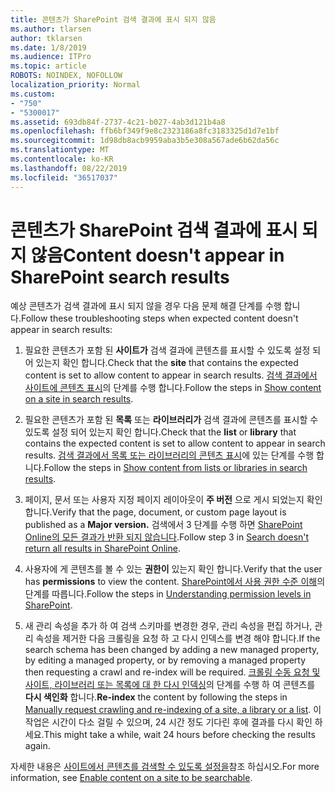 ```yaml
---
title: 콘텐츠가 SharePoint 검색 결과에 표시 되지 않음
ms.author: tlarsen
author: tklarsen
ms.date: 1/8/2019
ms.audience: ITPro
ms.topic: article
ROBOTS: NOINDEX, NOFOLLOW
localization_priority: Normal
ms.custom:
- "750"
- "5300017"
ms.assetid: 693db84f-2737-4c21-b027-4ab3d121b4a8
ms.openlocfilehash: ffb6bf349f9e8c2323186a8fc3183325d1d7e1bf
ms.sourcegitcommit: 1d98db8acb9959aba3b5e308a567ade6b62da56c
ms.translationtype: MT
ms.contentlocale: ko-KR
ms.lasthandoff: 08/22/2019
ms.locfileid: "36517037"
---
```

# <a name="content-doesnt-appear-in-sharepoint-search-results"></a><span data-ttu-id="5ac6a-102">콘텐츠가 SharePoint 검색 결과에 표시 되지 않음</span><span class="sxs-lookup"><span data-stu-id="5ac6a-102">Content doesn't appear in SharePoint search results</span></span>

<span data-ttu-id="5ac6a-103">예상 콘텐츠가 검색 결과에 표시 되지 않을 경우 다음 문제 해결 단계를 수행 합니다.</span><span class="sxs-lookup"><span data-stu-id="5ac6a-103">Follow these troubleshooting steps when expected content doesn't appear in search results:</span></span>
  
1. <span data-ttu-id="5ac6a-104">필요한 콘텐츠가 포함 된 **사이트가** 검색 결과에 콘텐츠를 표시할 수 있도록 설정 되어 있는지 확인 합니다.</span><span class="sxs-lookup"><span data-stu-id="5ac6a-104">Check that the **site** that contains the expected content is set to allow content to appear in search results.</span></span> <span data-ttu-id="5ac6a-105">[검색 결과에서 사이트에 콘텐츠 표시](https://docs.microsoft.com/sharepoint/make-site-content-searchable#show-content-on-a-site-in-search-results)의 단계를 수행 합니다.</span><span class="sxs-lookup"><span data-stu-id="5ac6a-105">Follow the steps in [Show content on a site in search results](https://docs.microsoft.com/sharepoint/make-site-content-searchable#show-content-on-a-site-in-search-results).</span></span>

2. <span data-ttu-id="5ac6a-106">필요한 콘텐츠가 포함 된 **목록** 또는 **라이브러리가** 검색 결과에 콘텐츠를 표시할 수 있도록 설정 되어 있는지 확인 합니다.</span><span class="sxs-lookup"><span data-stu-id="5ac6a-106">Check that the **list** or **library** that contains the expected content is set to allow content to appear in search results.</span></span> <span data-ttu-id="5ac6a-107">[검색 결과에서 목록 또는 라이브러리의 콘텐츠 표시](https://docs.microsoft.com/sharepoint/make-site-content-searchable#show-content-from-lists-or-libraries-in-search-results)에 있는 단계를 수행 합니다.</span><span class="sxs-lookup"><span data-stu-id="5ac6a-107">Follow the steps in [Show content from lists or libraries in search results](https://docs.microsoft.com/sharepoint/make-site-content-searchable#show-content-from-lists-or-libraries-in-search-results).</span></span>

3. <span data-ttu-id="5ac6a-108">페이지, 문서 또는 사용자 지정 페이지 레이아웃이 **주 버전** 으로 게시 되었는지 확인 합니다.</span><span class="sxs-lookup"><span data-stu-id="5ac6a-108">Verify that the page, document, or custom page layout is published as a **Major version.**</span></span> <span data-ttu-id="5ac6a-109">검색에서 3 단계를 수행 하면 [SharePoint Online의 모든 결과가 반환 되지 않습니다](https://go.microsoft.com/fwlink/?linkid=874525).</span><span class="sxs-lookup"><span data-stu-id="5ac6a-109">Follow step 3 in [Search doesn't return all results in SharePoint Online](https://go.microsoft.com/fwlink/?linkid=874525).</span></span>

4. <span data-ttu-id="5ac6a-110">사용자에 게 콘텐츠를 볼 수 있는 **권한이** 있는지 확인 합니다.</span><span class="sxs-lookup"><span data-stu-id="5ac6a-110">Verify that the user has **permissions** to view the content.</span></span> <span data-ttu-id="5ac6a-111">[SharePoint에서 사용 권한 수준 이해](https://docs.microsoft.com/sharepoint/understanding-permission-levels)의 단계를 따릅니다.</span><span class="sxs-lookup"><span data-stu-id="5ac6a-111">Follow the steps in [Understanding permission levels in SharePoint](https://docs.microsoft.com/sharepoint/understanding-permission-levels).</span></span>
    
5. <span data-ttu-id="5ac6a-112">새 관리 속성을 추가 하 여 검색 스키마를 변경한 경우, 관리 속성을 편집 하거나, 관리 속성을 제거한 다음 크롤링을 요청 하 고 다시 인덱스를 변경 해야 합니다.</span><span class="sxs-lookup"><span data-stu-id="5ac6a-112">If the search schema has been changed by adding a new managed property, by editing a managed property, or by removing a managed property then requesting a crawl and re-index will be required.</span></span> <span data-ttu-id="5ac6a-113">[크롤링 수동 요청 및 사이트, 라이브러리 또는 목록에 대 한 다시 인덱싱](https://docs.microsoft.com/sharepoint/crawl-site-content)의 단계를 수행 하 여 콘텐츠를 **다시 색인화** 합니다.</span><span class="sxs-lookup"><span data-stu-id="5ac6a-113">**Re-index** the content by following the steps in [Manually request crawling and re-indexing of a site, a library or a list](https://docs.microsoft.com/sharepoint/crawl-site-content).</span></span> <span data-ttu-id="5ac6a-114">이 작업은 시간이 다소 걸릴 수 있으며, 24 시간 정도 기다린 후에 결과를 다시 확인 하세요.</span><span class="sxs-lookup"><span data-stu-id="5ac6a-114">This might take a while, wait 24 hours before checking the results again.</span></span>

<span data-ttu-id="5ac6a-115">자세한 내용은 [사이트에서 콘텐츠를 검색할 수 있도록 설정을](https://docs.microsoft.com/sharepoint/make-site-content-searchable)참조 하십시오.</span><span class="sxs-lookup"><span data-stu-id="5ac6a-115">For more information, see [Enable content on a site to be searchable](https://docs.microsoft.com/sharepoint/make-site-content-searchable).</span></span> 
  
